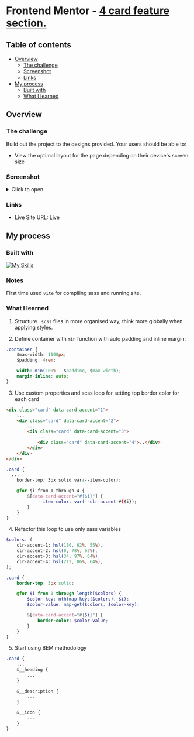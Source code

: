 # Frontend Mentor - [4 card feature section.](https://github.com/solracss/fem-4-card-feature-section)

## Table of contents

- [Overview](#overview)
  - [The challenge](#the-challenge)
  - [Screenshot](#screenshot)
  - [Links](#links)
- [My process](#my-process)
  - [Built with](#built-with)
  - [What I learned](#what-i-learned)

## Overview

### The challenge

Build out the project to the designs provided.
Your users should be able to:

- View the optimal layout for the page depending on their device's screen size

### Screenshot

<details>

<summary>Click to open</summary>

![Desktop]()
![Mobile]()

</details>

### Links

- Live Site URL: [Live](https://solracss.github.io/fem-4-card-feature-section/)

## My process

### Built with

[![My Skills](https://skillicons.dev/icons?i=html,css,sass,vscode,vite)](https://skillicons.dev)

### Notes

First time used `vite` for compiling sass and running site.

### What I learned

1. Structure `.scss` files in more organised way, think more globally when applying styles.

2. Define container with `min` function with auto padding and inline margin:

```css
.container {
	$max-width: 1100px;
	$padding: 4rem;

	width: min(100% - $padding, $max-width);
	margin-inline: auto;
}
```

3. Use custom properties and scss loop for setting top border color for each card

```html
<div class="card" data-card-accent="1">
	...
	<div class="card" data-card-accent="2">
		...
		<div class="card" data-card-accent="3">
			...
			<div class="card" data-card-accent="4">..</div>
		</div>
	</div>
</div>
```

```css
.card {
  ...
	border-top: 3px solid var(--item-color);

	@for $i from 1 through 4 {
		&[data-card-accent="#{$i}"] {
			--item-color: var(--clr-accent-#{$i});
		}
	}
}
```

4. Refactor this loop to use only sass variables

```scss
$colors: (
	clr-accent-1: hsl(180, 62%, 55%),
	clr-accent-2: hsl(0, 78%, 62%),
	clr-accent-3: hsl(34, 97%, 64%),
	clr-accent-4: hsl(212, 86%, 64%),
);

.card {
	border-top: 3px solid;

	@for $i from 1 through length($colors) {
		$color-key: nth(map-keys($colors), $i);
		$color-value: map-get($colors, $color-key);

		&[data-card-accent="#{$i}"] {
			border-color: $color-value;
		}
	}
}
```

5. Start using BEM methodology

```scss
.card {
	...
	&__heading {
		...
	}

	&__description {
		...
	}

	&__icon {
		...
	}
}
```
